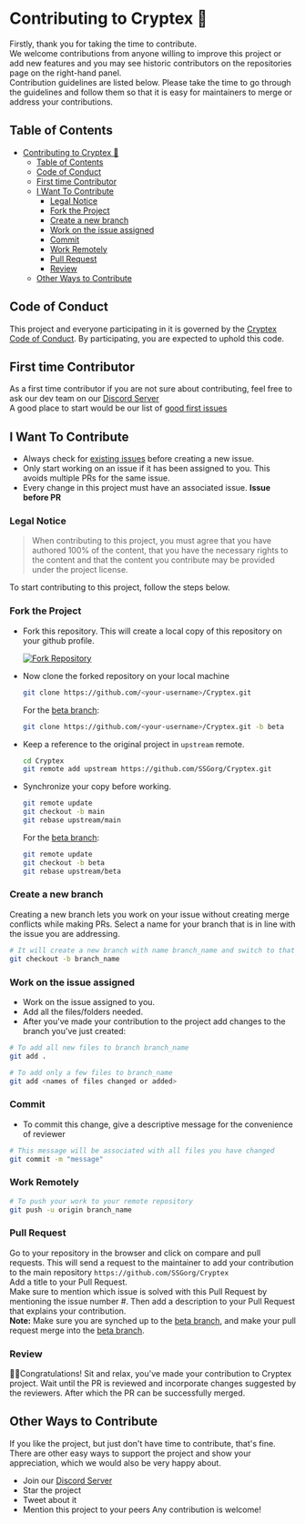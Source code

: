 # Contributing to Cryptex 🤝
Firstly, thank you for taking the time to contribute.
<br/>
We welcome contributions from anyone willing to improve this project or add new features and you may see historic contributors on the repositories page on the right-hand panel.
<br/>
Contribution guidelines are listed below. Please take the time to go through the guidelines and follow them so that it is easy for maintainers to merge or address your contributions. 
</br>


## Table of Contents

- [Contributing to Cryptex 🤝](#contributing-to-cryptex-)
  - [Table of Contents](#table-of-contents)
  - [Code of Conduct](#code-of-conduct)
  - [First time Contributor](#first-time-contributor)
  - [I Want To Contribute](#i-want-to-contribute)
    - [Legal Notice](#legal-notice)
    - [Fork the Project](#fork-the-project)
    - [Create a new branch](#create-a-new-branch)
    - [Work on the issue assigned](#work-on-the-issue-assigned)
    - [Commit](#commit)
    - [Work Remotely](#work-remotely)
    - [Pull Request](#pull-request)
    - [Review](#review)
  - [Other Ways to Contribute](#other-ways-to-contribute)


## Code of Conduct

This project and everyone participating in it is governed by the [Cryptex Code of Conduct](https://github.com/SSGorg/Cryptex/blob/main/CODE_OF_CONDUCT.md). By participating, you are expected to uphold this code.

## First time Contributor

As a first time contributor if you are not sure about contributing, feel free to ask our dev team on our [Discord Server](https://discord.gg/899KQFeAXr)
<br/>
A good place to start would be our list of [good first issues](https://github.com/SSGorg/Cryptex/issues?q=is%3Aissue+is%3Aopen+label%3A%22good+first+issue%22)

## I Want To Contribute

- Always check for [existing issues](https://github.com/SSGorg/Cryptex/issues) before creating a new issue.
- Only start working on an issue if it has been assigned to you. This avoids multiple PRs for the same issue.
- Every change in this project must have an associated issue. **Issue before PR**

### Legal Notice
> When contributing to this project, you must agree that you have authored 100% of the content, that you have the necessary rights to the content and that the content you contribute may be provided under the project license.

To start contributing to this project, follow the steps below.

### Fork the Project

- Fork this repository. This will create a local copy of this repository on your github profile.

  <a href='https://postimages.org/' target='_blank'><img src='https://i.postimg.cc/J4pdgJZH/Screenshot-2022-10-10-at-18-51-49.png' border='0' alt='Fork Repository'/></a>

- Now clone the forked repository on your local machine

  ```bash
  git clone https://github.com/<your-username>/Cryptex.git
  ```
  For the [beta branch](https://github.com/SSGorg/Cryptex/tree/beta):
  ```bash
  git clone https://github.com/<your-username>/Cryptex.git -b beta
  ```
  
- Keep a reference to the original project in `upstream` remote.

  ```bash
  cd Cryptex  
  git remote add upstream https://github.com/SSGorg/Cryptex.git
  ```

- Synchronize your copy before working.

  ```bash
  git remote update
  git checkout -b main
  git rebase upstream/main
  ```
  For the [beta branch](https://github.com/SSGorg/Cryptex/tree/beta):
  ```bash
  git remote update
  git checkout -b beta
  git rebase upstream/beta
  ```

### Create a new branch

Creating a new branch lets you work on your issue without creating merge conflicts while making PRs.
Select a name for your branch that is in line with the issue you are addressing.

```bash
# It will create a new branch with name branch_name and switch to that branch 
git checkout -b branch_name
```

### Work on the issue assigned

- Work on the issue assigned to you.
- Add all the files/folders needed.
- After you've made your contribution to the project add changes to the branch you've just created:

```bash
# To add all new files to branch branch_name  
git add .  

# To add only a few files to branch_name
git add <names of files changed or added>
```

### Commit

- To commit this change, give a descriptive message for the convenience of reviewer

```bash
# This message will be associated with all files you have changed  
git commit -m "message"  
```

### Work Remotely

```bash
# To push your work to your remote repository
git push -u origin branch_name
```

### Pull Request

Go to your repository in the browser and click on compare and pull requests.
This will send a request to the maintainer to add your contribution to the main repository `https://github.com/SSGorg/Cryptex`
<br/>
Add a title to your Pull Request.
<br/>Make sure to mention which issue is solved with this Pull Request by mentioning the issue number #. Then add a description to your Pull Request that explains your contribution.
<br/> **Note:** Make sure you are synched up to the [beta branch](https://github.com/SSGorg/Cryptex/tree/beta), and make your pull request merge into the [beta branch](https://github.com/SSGorg/Cryptex/tree/beta).

### Review

🎉🌟Congratulations! Sit and relax, you've made your contribution to Cryptex project. Wait until the PR is reviewed and incorporate changes suggested by the reviewers. After which the PR can be successfully merged.

## Other Ways to Contribute

If you like the project, but just don't have time to contribute, that's fine. There are other easy ways to support the project and show your appreciation, which we would also be very happy about.
- Join our [Discord Server](https://discord.gg/899KQFeAXr)
- Star the project
- Tweet about it
- Mention this project to your peers
Any contribution is welcome!
